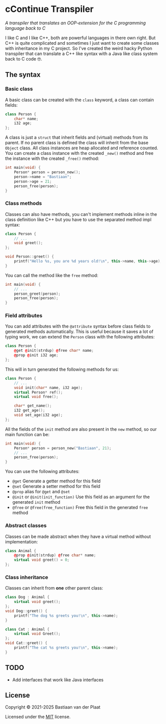 # cContinue Transpiler

_A transpiler that translates an OOP-extension for the C programming language back to C_

I like C and I like C++, both are powerful languages in there own right. But C++ is quite complicated and sometimes I just want to create some classes with inheritance in my C project. So I've created the weird hacky Python transpiler that can translate a C++ like syntax with a Java like class system back to C code 🤓.

## The syntax

### Basic class

A basic class can be created with the `class` keyword, a class can contain fields:

```cpp
class Person {
    char* name;
    i32 age;
};
```

A class is just a `struct` that inherit fields and (virtual) methods from its parent. If no parent class is defined the class will inherit from the base `Object` class. All class instances are heap allocated and reference counted. You can create a class instance with the created `_new()` method and free the instance with the created `_free()` method:

```cpp
int main(void) {
    Person* person = person_new();
    person->name = "Bastiaan";
    person->age = 21;
    person_free(person);
}
```

### Class methods

Classes can also have methods, you can't implement methods inline in the class definition like C++ but you have to use the separated method impl syntax:

```cpp
class Person {
    // ...
    void greet();
};

void Person::greet() {
    printf("Hello %s, you are %d years old!\n", this->name, this->age);
}
```

You can call the method like the `free` method:

```cpp
int main(void) {
    // ...
    person_greet(person);
    person_free(person);
}
```

### Field attributes

You can add attributes with the `@attribute` syntax before class fields to generated methods automatically. This is useful because it saves a lot of typing work, we can extend the `Person` class with the following attributes:

```cpp
class Person {
    @get @init(strdup) @free char* name;
    @prop @init i32 age;
};
```

This will in turn generated the following methods for us:

```cpp
class Person {
    // ...
    void init(char* name, i32 age);
    virtual Person* ref();
    virtual void free();

    char* get_name();
    i32 get_age();
    void set_age(i32 age);
};
```

All the fields of the `init` method are also present in the `new` method, so our main function can be:

```cpp
int main(void) {
    Person* person = person_new("Bastiaan", 21);
    // ...
    person_free(person);
}
```

You can use the following attributes:

- `@get` Generate a getter method for this field
- `@set` Generate a setter method for this field
- `@prop` alias for `@get` and `@set`
- `@init` or `@init(init_function)` Use this field as an argument for the generated `init` method
- `@free` or `@free(free_function)` Free this field in the generated `free` method

### Abstract classes

Classes can be made abstract when they have a virtual method without implementation:

```cpp
class Animal {
    @prop @init(strdup) @free char* name;
    virtual void greet() = 0;
};
```

### Class inheritance

Classes can inherit from **one** other parent class:

```cpp
class Dog : Animal {
    virtual void greet();
};
void Dog::greet() {
    printf("The dog %s greets you!\n", this->name);
}

class Cat : Animal {
    virtual void Greet();
};
void Cat::greet() {
    printf("The cat %s greets you!\n", this->name);
}
```

## TODO

- Add interfaces that work like Java interfaces

## License

Copyright © 2021-2025 Bastiaan van der Plaat

Licensed under the [MIT](LICENSE) license.
